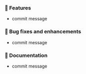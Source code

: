 <!-- 
    that file doesn't affect anything, 
    it's just left here to write release notes locally
-->

### 🚀 Features

* commit message

### 🐞 Bug fixes and enhancements

* commit message

### 📖 Documentation

* commit message

